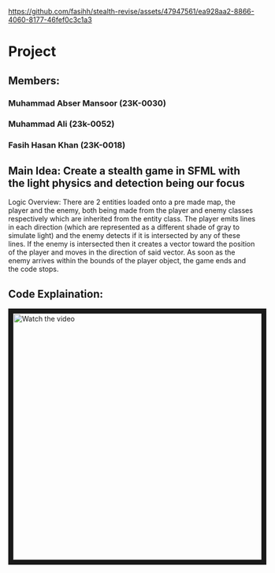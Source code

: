 https://github.com/fasihh/stealth-revise/assets/47947561/ea928aa2-8866-4060-8177-46fef0c3c1a3

# Project

## Members:

### Muhammad Abser Mansoor (23K-0030)
### Muhammad Ali (23k-0052)
### Fasih Hasan Khan (23K-0018)

## Main Idea: Create a stealth game in SFML with the light physics and detection being our focus

Logic Overview:
There are 2 entities loaded onto a pre made map, the player and the enemy, both being made from the player and enemy classes respectively which are inherited from the entity class. The player emits lines in each direction (which are represented as a different shade of gray to simulate light) and the enemy detects if it is intersected by any of these lines. If the enemy is intersected then it creates a vector toward the position of the player and moves in the direction of said vector. As soon as the enemy arrives within the bounds of the player object, the game ends and the code stops.

## Code Explaination:

<a href="https://www.youtube.com/watch?v=L8_rDG3zCGM" target="_blank">
 <img src="http://img.youtube.com/vi/L8_rDG3zCGM/maxresdefault.jpg" alt="Watch the video" width="900" height="500" border="10" />
</a>
